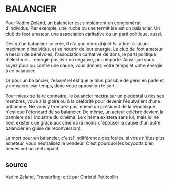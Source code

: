# BALANCIER

Pour Vadim Zeland, un balancier est simplement un conglomérat d'individus. Par exemple, une ruche ou une termitière est un balancier. Un club de foot amateur, une association caritative ou un parti politique, aussi. 

Dès qu'un balancier se crée, il n'a que deux objectifs: attirer à lui un maximum d'individus, et se nourrir de leur énergie. Le club de foot amateur a besoin de bénévoles, l'association caritative de dons, le parti politique d'électeurs... energie positive ou négative, peu importe. Ainsi que vous soyez pour ou contre une cause, vous donnez votre temps et votre énergie à ce balancier.

Or pour un balancier, l'essentiel est que le plus possible de gens en parle et y consacre leur temps, donc votre opposition le sert.

Pour mieux se faire connaitre, le balancier mettra sur un piedestal u des ses membres, voué à la gloire ou à la célébrité pour devenir l'équivalent d'une oriflamme. Ne vous y trompez pas, même un président de la république n'est que l'étendard de so balancier. De même, un acteur célébre devient la banniere de l'industrie du cinéma. Le cinéma existera sans lui, mais lui ne peut exister que gràce aux cinéma (à moins d'épouser la cause d'un autre balancier en guise de reconversion). 

La mort pour un balancier, c'est l'indifférence des foules. si vous n'êtes plus acheteur, vous neutralisez le vendeur. C'est pourquoi les boycotts bien menés ont un réel impact.

## source

Vadim Zeland, Transurfing; cité par Christel Petitcollin
